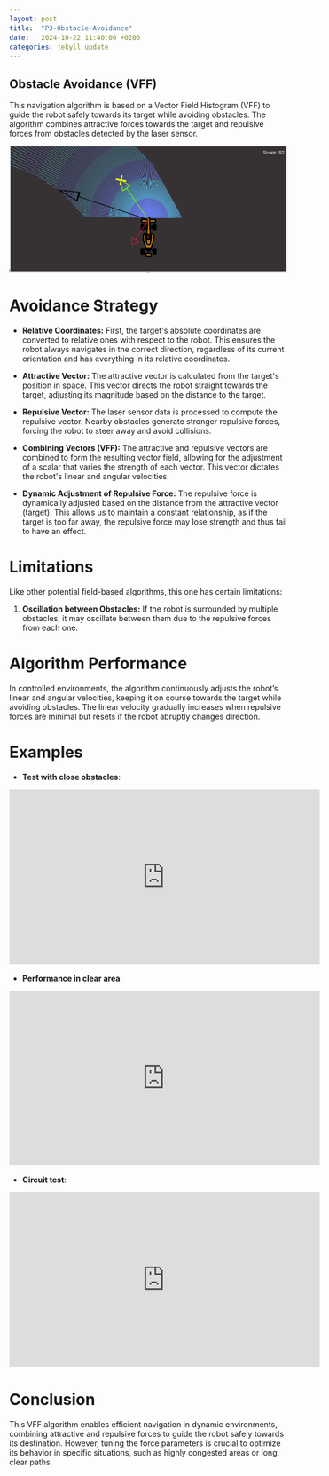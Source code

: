 ```yaml
---
layout: post
title:  "P3-Obstacle-Avoidance"
date:   2024-10-22 11:40:00 +0200
categories: jekyll update
---
```


## Obstacle Avoidance (VFF)

This navigation algorithm is based on a Vector Field Histogram (VFF) to guide the robot safely towards its target while avoiding obstacles. The algorithm combines attractive forces towards the target and repulsive forces from obstacles detected by the laser sensor.

<div style="text-align: center;">
    <img src="/assets/images/vff.png" alt="Vector Field Diagram" />
</div>

# Avoidance Strategy

- **Relative Coordinates:**
  First, the target's absolute coordinates are converted to relative ones with respect to the robot. This ensures the robot always navigates in the correct direction, regardless of its current orientation and has everything in its relative coordinates.

- **Attractive Vector:**
  The attractive vector is calculated from the target's position in space. This vector directs the robot straight towards the target, adjusting its magnitude based on the distance to the target.

- **Repulsive Vector:**
  The laser sensor data is processed to compute the repulsive vector. Nearby obstacles generate stronger repulsive forces, forcing the robot to steer away and avoid collisions.

- **Combining Vectors (VFF):**
  The attractive and repulsive vectors are combined to form the resulting vector field, allowing for the adjustment of a scalar that varies the strength of each vector. This vector dictates the robot's linear and angular velocities.

- **Dynamic Adjustment of Repulsive Force:**
  The repulsive force is dynamically adjusted based on the distance from the attractive vector (target). This allows us to maintain a constant relationship, as if the target is too far away, the repulsive force may lose strength and thus fail to have an effect.

# Limitations

Like other potential field-based algorithms, this one has certain limitations:

1. **Oscillation between Obstacles:**
   If the robot is surrounded by multiple obstacles, it may oscillate between them due to the repulsive forces from each one.

# Algorithm Performance

In controlled environments, the algorithm continuously adjusts the robot’s linear and angular velocities, keeping it on course towards the target while avoiding obstacles. The linear velocity gradually increases when repulsive forces are minimal but resets if the robot abruptly changes direction.

# Examples

- **Test with close obstacles**:
<div style="text-align: center;">
<iframe width="560" height="315" src="https://www.youtube.com/embed/Zg2ssoEZrcg" frameborder="0" allowfullscreen></iframe>
</div>

- **Performance in clear area**:
<div style="text-align: center;">
<iframe width="560" height="315" src="https://www.youtube.com/embed/Zg2ssoEZrcg" frameborder="0" allowfullscreen></iframe>
</div>

- **Circuit test**:
<div style="text-align: center;">
<iframe width="560" height="315" src="https://www.youtube.com/embed/Zg2ssoEZrcg" frameborder="0" allowfullscreen></iframe>
</div>

# Conclusion

This VFF algorithm enables efficient navigation in dynamic environments, combining attractive and repulsive forces to guide the robot safely towards its destination. However, tuning the force parameters is crucial to optimize its behavior in specific situations, such as highly congested areas or long, clear paths.

